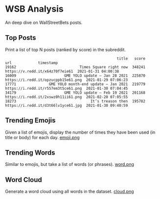 # WSB Analysis

An deep dive on WallStreetBets posts.


## Top Posts
Print a list of top N posts (ranked by score) in the subreddit.
```
                                                   title   score                                                url            timestamp
19162                             Times Square right now  348241                    https://v.redd.it/x64z70f7eie61  2021-01-31 04:00:38
16009                      GME YOLO update — Jan 28 2021  225870                https://i.redd.it/opzucppb15e61.png  2021-01-29 07:06:23
17771               GME YOLO month-end update — Jan 2021  219779                https://i.redd.it/r557em3t5ce61.png  2021-01-30 07:04:45
34179                      GME YOLO update — Feb 19 2021  201168                https://i.redd.it/2xswz0h11ii61.png  2021-02-20 07:05:55
18273                                  It’s treason then  195782                https://i.redd.it/d3t66lv1yce61.jpg  2021-01-30 09:40:59
```


## Trending Emojis
Given a list of emojis, display the number of times they have been used (in title or body) for each day.
[emoji.png](https://github.com/jla524/wsb-analysis/blob/main/images/emoji.png?raw=true)


## Trending Words
Similar to emojis, but take a list of words (or phrases).
[word.png](https://github.com/jla524/wsb-analysis/blob/main/images/word.png?raw=true)


## Word Cloud
Generate a word cloud using all words in the dataset.
[cloud.png](https://github.com/jla524/wsb-analysis/blob/main/images/cloud.png?raw=true)
